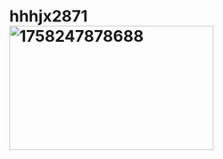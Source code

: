 # hhhjx2871<img width="366" height="224" alt="1758247878688" src="https://github.com/user-attachments/assets/c6908ac8-103c-4508-9bae-38948cc462fd" />
